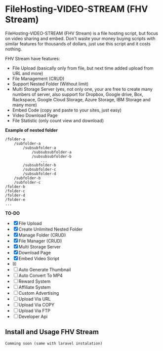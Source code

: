 # FileHosting-VIDEO-STREAM (FHV Stream)
FileHosting-VIDEO-STREAM (FHV Stream) is a file hosting script, but focus on video sharing and embed. 
Don't waste your money buying scripts with similar features for thousands of dollars, just use this script and it costs nothing.

FHV Stream have features:
- File Upload (basically only from file, but next time added upload from URL and more)
- File Management (CRUD)
- Support Nested Folder (Without limit)
- Multi Storage Server (yes, not only one, your are free to create many numbers of server, also support for Dropbox, Google drive, Box, Rackspace, Google Cloud Storage, Azure Storage, IBM Storage and many more)
- Embed Code (copy and paste to your sites, just easy)
- Video Download Page
- File Statistic (only count view and download)


**Example of nested folder**
```
/folder-a
    /subfolder-a
        /subsubfolder-a
            /subsubsubfolder-a
            /subsubsubfolder-b
                ...
        /subsubfolder-b
        /subsubfolder-c
        /subsubfolder-d
    /subfolder-b
    /subfolder-c
/folder-b
/folder-c
/folder-d
/folder-e
...
```

**TO-DO**

- [x] File Upload
- [x] Create Unlimited Nested Folder
- [x] Manage Folder (CRUD)
- [x] File Manager (CRUD)
- [x] Multi Storage Server
- [x] Download Page
- [x] Embed Video Script
- [x] 
- [ ] Auto Generate Thumbnail
- [ ] Auto Convert To MP4
- [ ] Reward System
- [ ] Affiliate System
- [ ] Custom Advertising
- [ ] Upload Via URL
- [ ] Upload Via COPY
- [ ] Upload Via FTP
- [ ] Developer Api

## Install and Usage FHV Stream
```
Comming soon (same with laravel instalation)
```
